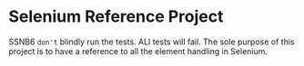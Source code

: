 # Selenium Reference Project

SSNB6 `don't` blindly run the tests. ALl tests will fail. The sole purpose of this project is to have a reference to all the element handling in Selenium.
